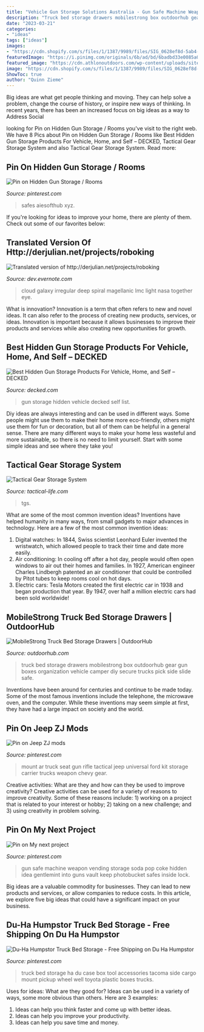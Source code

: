```yaml
---
title: "Vehicle Gun Storage Solutions Australia - Gun Safe Machine Weapon Vending Storage Soda Pop Coke Hidden Idea Gentlemint Into Guns Vault Keep Photobucket Safes Inside Lock"
description: "Truck bed storage drawers mobilestrong box outdoorhub gear gun boxes organization vehicle camper diy secure trucks pick side slide safe"
date: "2023-03-21"
categories:
- "ideas"
tags: ["ideas"]
images:
- "https://cdn.shopify.com/s/files/1/1387/9989/files/SIG_0628ef8d-5ab4-4bbd-bb13-ea6b2a80de67.jpg?v=1600801448"
featuredImage: "https://i.pinimg.com/originals/6b/ad/bd/6badbd33e0085a08b7e839c701e75a2d.jpg"
featured_image: "https://cdn.athlonoutdoors.com/wp-content/uploads/sites/8/2011/12/tgs-large.jpg"
image: "https://cdn.shopify.com/s/files/1/1387/9989/files/SIG_0628ef8d-5ab4-4bbd-bb13-ea6b2a80de67.jpg?v=1600801448"
ShowToc: true
author: "Quinn Zieme"
---
```



Big ideas are what get people thinking and moving. They can help solve a problem, change the course of history, or inspire new ways of thinking. In recent years, there has been an increased focus on big ideas as a way to Address Social 

	

		
looking for Pin on Hidden Gun Storage / Rooms you've visit to the right web. We have 8 Pics about Pin on Hidden Gun Storage / Rooms like Best Hidden Gun Storage Products For Vehicle, Home, and Self – DECKED, Tactical Gear Storage System and also Tactical Gear Storage System. Read more:
		
    
## Pin On Hidden Gun Storage / Rooms

<img loading=lazy src="https://i.pinimg.com/originals/e6/56/23/e656231ed9ebd2f4b57b455eb0ee799b.jpg" onerror="this.onerror=null;this.src='https://tse3.mm.bing.net/th?id=OIP.93FHScGAoMDhqCR8aTRgKwHaLG&amp;pid=15.1';" alt="Pin on Hidden Gun Storage / Rooms">

_Source: pinterest.com_

>safes aiesofthub xyz. 

	

If you're looking for ideas to improve your home, there are plenty of them. Check out some of our favorites below: 

    
## Translated Version Of Http://derjulian.net/projects/roboking

<img loading=lazy src="http://apod.nasa.gov/apod/image/0804/lmcdeepwide_beletsky_big.jpg" onerror="this.onerror=null;this.src='https://tse1.mm.bing.net/th?id=OIP.0fKr5t_z30wWKlO-XLguEgHaE8&amp;pid=15.1';" alt="Translated version of http://derjulian.net/projects/roboking">

_Source: dev.evernote.com_

>cloud galaxy irregular deep spiral magellanic lmc light nasa together eye. 

	

What is innovation?
Innovation is a term that often refers to new and novel ideas. It can also refer to the process of creating new products, services, or ideas. Innovation is important because it allows businesses to improve their products and services while also creating new opportunities for growth.

    
## Best Hidden Gun Storage Products For Vehicle, Home, And Self – DECKED

<img loading=lazy src="https://cdn.shopify.com/s/files/1/1387/9989/files/SIG_0628ef8d-5ab4-4bbd-bb13-ea6b2a80de67.jpg?v=1600801448" onerror="this.onerror=null;this.src='https://tse1.mm.bing.net/th?id=OIP.4-eKf_nkoRYs7aFcCp03LgHaDF&amp;pid=15.1';" alt="Best Hidden Gun Storage Products For Vehicle, Home, and Self – DECKED">

_Source: decked.com_

>gun storage hidden vehicle decked self list. 

	

Diy ideas are always interesting and can be used in different ways. Some people might use them to make their home more eco-friendly, others might use them for fun or decoration, but all of them can be helpful in a general sense. There are many different ways to make your home less wasteful and more sustainable, so there is no need to limit yourself. Start with some simple ideas and see where they take you!

    
## Tactical Gear Storage System

<img loading=lazy src="https://cdn.athlonoutdoors.com/wp-content/uploads/sites/8/2011/12/tgs-large.jpg" onerror="this.onerror=null;this.src='https://tse4.mm.bing.net/th?id=OIP.rzOTAebc_5a66NRVyzG3zAHaE4&amp;pid=15.1';" alt="Tactical Gear Storage System">

_Source: tactical-life.com_

>tgs. 

	

What are some of the most common invention ideas?
Inventions have helped humanity in many ways, from small gadgets to major advances in technology. Here are a few of the most common invention ideas:
1. Digital watches: In 1844, Swiss scientist Leonhard Euler invented the wristwatch, which allowed people to track their time and date more easily.
2. Air conditioning: In cooling off after a hot day, people would often open windows to air out their homes and families. In 1927, American engineer Charles Lindbergh patented an air conditioner that could be controlled by Pitot tubes to keep rooms cool on hot days.
3. Electric cars: Tesla Motors created the first electric car in 1938 and began production that year. By 1947, over half a million electric cars had been sold worldwide!

    
## MobileStrong Truck Bed Storage Drawers | OutdoorHub

<img loading=lazy src="https://cdn.outdoorhub.com/wp-content/uploads/sites/2/2013/08/Side-viewMS.jpg" onerror="this.onerror=null;this.src='https://tse3.mm.bing.net/th?id=OIP.rW8BJPl1KaQqf-6vbG04tQHaFj&amp;pid=15.1';" alt="MobileStrong Truck Bed Storage Drawers | OutdoorHub">

_Source: outdoorhub.com_

>truck bed storage drawers mobilestrong box outdoorhub gear gun boxes organization vehicle camper diy secure trucks pick side slide safe. 

	

Inventions have been around for centuries and continue to be made today. Some of the most famous inventions include the telephone, the microwave oven, and the computer. While these inventions may seem simple at first, they have had a large impact on society and the world.

    
## Pin On Jeep ZJ Mods

<img loading=lazy src="https://i.pinimg.com/originals/6b/ad/bd/6badbd33e0085a08b7e839c701e75a2d.jpg" onerror="this.onerror=null;this.src='https://tse3.mm.bing.net/th?id=OIP.pV6BjFw6UbsINf1l-SSLyQHaNK&amp;pid=15.1';" alt="Pin on Jeep ZJ mods">

_Source: pinterest.com_

>mount ar truck seat gun rifle tactical jeep universal ford kit storage carrier trucks weapon chevy gear. 

	

Creative activities: What are they and how can they be used to improve creativity?
Creative activities can be used for a variety of reasons to improve creativity. Some of these reasons include: 1) working on a project that is related to your interest or hobby; 2) taking on a new challenge; and 3) using creativity in problem solving.

    
## Pin On My Next Project

<img loading=lazy src="https://i.pinimg.com/originals/77/96/b2/7796b29ea176a2f4040d80f2ba17b9fc.jpg" onerror="this.onerror=null;this.src='https://tse1.mm.bing.net/th?id=OIP.HmsvGW2xn1bSh9f7pqB-DAHaJ4&amp;pid=15.1';" alt="Pin on My next project">

_Source: pinterest.com_

>gun safe machine weapon vending storage soda pop coke hidden idea gentlemint into guns vault keep photobucket safes inside lock. 

	

Big ideas are a valuable commodity for businesses. They can lead to new products and services, or allow companies to reduce costs. In this article, we explore five big ideas that could have a significant impact on your business.

    
## Du-Ha Humpstor Truck Bed Storage - Free Shipping On Du Ha Humpstor

<img loading=lazy src="https://i.pinimg.com/originals/aa/8f/c5/aa8fc5bbedf0fd3507d1012802284a6c.jpg" onerror="this.onerror=null;this.src='https://tse1.mm.bing.net/th?id=OIP.lSZpVusaU3mxYhTvFUioUgHaE8&amp;pid=15.1';" alt="Du-Ha Humpstor Truck Bed Storage - Free Shipping on Du Ha Humpstor">

_Source: pinterest.com_

>truck bed storage ha du case box tool accessories tacoma side cargo mount pickup wheel well toyota plastic boxes trucks. 

	

Uses for ideas: What are they good for?
Ideas can be used in a variety of ways, some more obvious than others. Here are 3 examples:
1. Ideas can help you think faster and come up with better ideas.
2. Ideas can help you improve your productivity.    
3. Ideas can help you save time and money.

